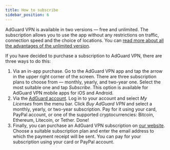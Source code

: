 ```yaml
---
title: How to subscribe
sidebar_position: 6
---
```


AdGuard VPN is available in two versions — free and unlimited. The subscription allows you to use the app without any restrictions on traffic, connection speed and the choice of locations. You can [read more about all the advantages of the unlimited version](/general/free-vs-unlimited).

If you have decided to purchase a subscription to AdGuard VPN, there are three ways to do this:

1. Via an in-app purchase. Go to the AdGuard VPN app and tap the arrow in the upper right corner of the screen. There are three subscription plans to choose from — monthly, yearly, and two-year one. Select the most suitable one and tap *Subscribe*. This option is available for AdGuard VPN mobile apps for iOS and Android.
2. Via the [AdGuard account](https://my.adguard.com/). Log in to your account and select *My Licenses* from the menu bar. Click *Buy AdGuard VPN* and select a monthly, yearly, or two-year subscription. Pay for it using your card, PayPal account, or one of the supported cryptocurrencies: Bitcoin, Ethereum, Litecoin, or Tether. Done!
3. Finally, you can purchase an AdGuard VPN subscription on [our website](https://adguard-vpn.com/license.html). Choose a suitable subscription plan and enter the email address to which the payment receipt will be sent. You can pay for your subscription using your card or PayPal account.
